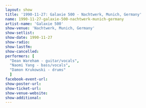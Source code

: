 ```yaml
---
layout: show
title: '1990-11-27: Galaxie 500 - Nachtwerk, Munich, Germany'
name: 1990-11-27-galaxie-500-nachtwerk-munich-germany
artist-name: 'Galaxie 500'
show-venue: 'Nachtwerk, Munich, Germany'
show-setlist: 
show-date: 1990-11-27
show-radio: 
show-lastfm: 
show-cancelled: 
performers: [
  "Dean Wareham - guitar/vocals",
  "Naomi Yang - bass/vocals",
  "Damon Krukowski - drums"
  ]
facebook-event-url: 
show-poster-url: 
show-ticket-url: 
show-venue-website: 
show-additional: 
---
```


